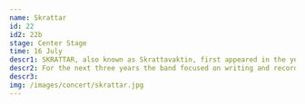 ```yaml
---
name: Skrattar
id: 22
id2: 22b
stage: Center Stage
time: 16 July
descr1: SKRATTAR, also known as Skrattavaktin, first appeared in the year 2016 when they released the EP ‘In the Night’. Later the same year, SKRATTAR released another EP, ‘HELLRAISER 2’. The band was founded by Guðlaugur Hörðdal and Karl Torsten Ställborn, and shortly after Sölvi Magnússon, aka the Devil Himself, joined the group. In 2017, the album ‘ and the Devil Himself’ was released to critical acclaim. Subsequently, drummer Jón Arnar Kristjánsson joined the band. SKRATTAR slowly but surely gained recognition as a powerful live band with a memorable stage presence.
descr2: For the next three years the band focused on writing and recording the album ‘HELLRAISER IV’ and Kári Guðmundsson, longtime side member, because a full-fledged member. In the summer of 2021, SKRATTAR released their first full lengra album under the label bbbbbb recors, run by Icelandic techno legend Bjarki. ‘HELLRAISER IV’ has been highly celebrated amongst critics and fans, as well as receiving the Kraumur award.
descr3:
img: /images/concert/skrattar.jpg
---
```

